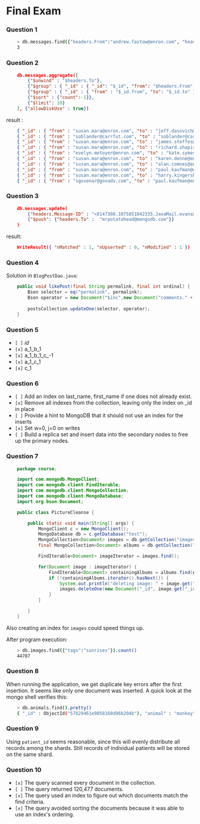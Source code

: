 # Final Exam

### Question 1

```bash
    > db.messages.find({"headers.From":"andrew.fastow@enron.com", "headers.To":"jeff.skilling@enron.com"}).count()
    3
```



### Question 2

```json
    db.messages.aggregate([
        {"$unwind" : "$headers.To"},
        {"$group" : { "_id" : { "_id": "$_id", "from": "$headers.From", "to": "$headers.To" }}},
        {"$group" : { "_id" : { "from" : "$_id.from", "to": "$_id.to" }, "count": {"$sum" :1}}},
        {"$sort" : {"count":-1}},
        {"$limit": 10}
    ], {"allowDiskUse" : true})
```

result :
 
```json 
    { "_id" : { "from" : "susan.mara@enron.com", "to" : "jeff.dasovich@enron.com" }, "count" : 750 }
    { "_id" : { "from" : "soblander@carrfut.com", "to" : "soblander@carrfut.com" }, "count" : 679 }
    { "_id" : { "from" : "susan.mara@enron.com", "to" : "james.steffes@enron.com" }, "count" : 646 }
    { "_id" : { "from" : "susan.mara@enron.com", "to" : "richard.shapiro@enron.com" }, "count" : 616 }
    { "_id" : { "from" : "evelyn.metoyer@enron.com", "to" : "kate.symes@enron.com" }, "count" : 567 }
    { "_id" : { "from" : "susan.mara@enron.com", "to" : "karen.denne@enron.com" }, "count" : 552 }
    { "_id" : { "from" : "susan.mara@enron.com", "to" : "alan.comnes@enron.com" }, "count" : 550 }
    { "_id" : { "from" : "susan.mara@enron.com", "to" : "paul.kaufman@enron.com" }, "count" : 506 }
    { "_id" : { "from" : "susan.mara@enron.com", "to" : "harry.kingerski@enron.com" }, "count" : 489 }
    { "_id" : { "from" : "sgovenar@govadv.com", "to" : "paul.kaufman@enron.com" }, "count" : 488 }
```

### Question 3

```json
    db.messages.update(
        {"headers.Message-ID" : "<8147308.1075851042335.JavaMail.evans@thyme>"}, 
        {"$push": {"headers.To" :  "mrpotatohead@mongodb.com"}}
    )   
```

result: 

```json 
    WriteResult({ "nMatched" : 1, "nUpserted" : 0, "nModified" : 1 })
```

### Question 4

Solution in ```BlogPostDao.java```:
```java 
    public void likePost(final String permalink, final int ordinal) {
        Bson selector = eq("permalink", permalink);
        Bson operator = new Document("$inc",new Document("comments." + ordinal + ".num_likes", 1));
    
        postsCollection.updateOne(selector, operator);
    }
```
 
###  Question 5

- ```[ ]``` _id_
- ```[x]``` a_1_b_1
- ```[x]``` a_1_b_1_c_-1
- ```[x]``` a_1_c_1
- ```[x]``` c_1

### Question 6

- ```[ ]``` Add an index on last_name, first_name if one does not already exist.
- ```[x]``` Remove all indexes from the collection, leaving only the index on _id in place
- ```[ ]``` Provide a hint to MongoDB that it should not use an index for the inserts
- ```[x]``` Set w=0, j=0 on writes
- ```[ ]``` Build a replica set and insert data into the secondary nodes to free up the primary nodes.
  
### Question 7 

```java
    package course;

    import com.mongodb.MongoClient;
    import com.mongodb.client.FindIterable;
    import com.mongodb.client.MongoCollection;
    import com.mongodb.client.MongoDatabase;
    import org.bson.Document;

    public class PictureCleanse {

        public static void main(String[] args) {
            MongoClient c = new MongoClient();
            MongoDatabase db = c.getDatabase("test");
            MongoCollection<Document> images = db.getCollection("images");
            final MongoCollection<Document> albums = db.getCollection("albums");

            FindIterable<Document> imageIterator = images.find();

            for(Document image : imageIterator) {
                FindIterable<Document> containingAlbums = albums.find(new Document("images", image.get("_id")));
                if (!containingAlbums.iterator().hasNext()) {
                    System.out.println("deleting image: " + image.get("_id"));
                    images.deleteOne(new Document("_id", image.get("_id")));
                }
            }

        }
    }
```

Also creating an index for ```images``` could speed things up.

After program execution:

```bash  
    > db.images.find({"tags":"sunrises"}).count() 
    44787
```

### Question 8

When running the application, we get duplicate key errors after the first insertion. It seems like only one document was inserted. A quick look at the mongo shell verifies this:

```bash
    > db.animals.find().pretty()
    { "_id" : ObjectId("57829461e9058160d96b204b"), "animal" : "monkey" }
```

### Question 9

Using ```patient_id``` seems reasonable, since this will evenly distribute all records among the shards. Still records of individual patients will be stored on the same shard.

### Question 10

- ```[x]``` The query scanned every document in the collection.
- ```[ ]``` The query returned 120,477 documents.
- ```[x]``` The query used an index to figure out which documents match the find criteria.
- ```[x]``` The query avoided sorting the documents because it was able to use an index's ordering.
